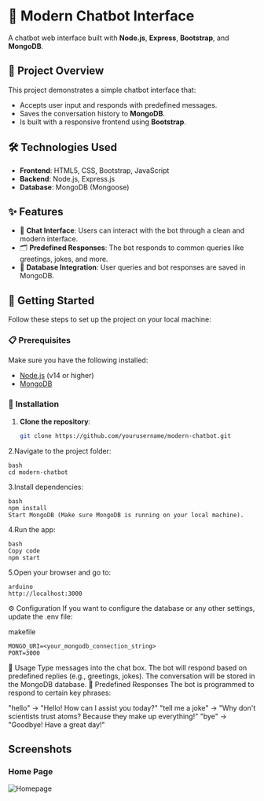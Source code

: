 # 🚀 **Modern Chatbot Interface**  
A chatbot web interface built with **Node.js**, **Express**, **Bootstrap**, and **MongoDB**.

## 🎯 **Project Overview**

This project demonstrates a simple chatbot interface that:
- Accepts user input and responds with predefined messages.
- Saves the conversation history to **MongoDB**.
- Is built with a responsive frontend using **Bootstrap**.
  
## 🛠️ **Technologies Used**
- **Frontend**: HTML5, CSS, Bootstrap, JavaScript
- **Backend**: Node.js, Express.js
- **Database**: MongoDB (Mongoose)
  
## ✨ **Features**
- 💬 **Chat Interface**: Users can interact with the bot through a clean and modern interface.
- 🗂️ **Predefined Responses**: The bot responds to common queries like greetings, jokes, and more.
- 💾 **Database Integration**: User queries and bot responses are saved in MongoDB.
  
## 🚀 **Getting Started**

Follow these steps to set up the project on your local machine:

### 📋 **Prerequisites**
Make sure you have the following installed:
- [Node.js](https://nodejs.org/) (v14 or higher)
- [MongoDB](https://www.mongodb.com/try/download/community)

### 🔧 **Installation**

1. **Clone the repository**:
   ```bash
   git clone https://github.com/yourusername/modern-chatbot.git
2.Navigate to the project folder:

    bash
    cd modern-chatbot
    
3.Install dependencies:

    bash
    npm install
    Start MongoDB (Make sure MongoDB is running on your local machine).

4.Run the app:

    bash
    Copy code
    npm start

5.Open your browser and go to:

    arduino
    http://localhost:3000
    
⚙️ Configuration
If you want to configure the database or any other settings, update the .env file:

makefile

    MONGO_URI=<your_mongodb_connection_string>
    PORT=3000
🌟 Usage
Type messages into the chat box.
The bot will respond based on predefined replies (e.g., greetings, jokes).
The conversation will be stored in the MongoDB database.
📝 Predefined Responses
The bot is programmed to respond to certain key phrases:

"hello" → "Hello! How can I assist you today?"
"tell me a joke" → "Why don't scientists trust atoms? Because they make up everything!"
"bye" → "Goodbye! Have a great day!"

## Screenshots

### Home Page
![Homepage](./Homepage.png)
